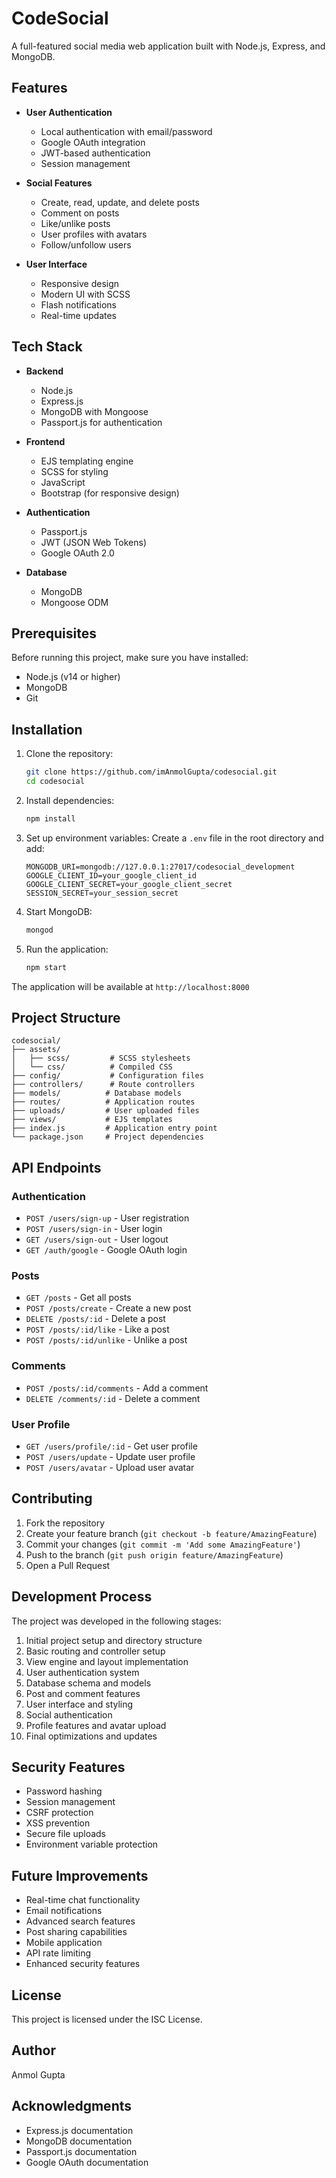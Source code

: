 # CodeSocial

A full-featured social media web application built with Node.js, Express, and MongoDB.

## Features

- **User Authentication**
  - Local authentication with email/password
  - Google OAuth integration
  - JWT-based authentication
  - Session management

- **Social Features**
  - Create, read, update, and delete posts
  - Comment on posts
  - Like/unlike posts
  - User profiles with avatars
  - Follow/unfollow users

- **User Interface**
  - Responsive design
  - Modern UI with SCSS
  - Flash notifications
  - Real-time updates

## Tech Stack

- **Backend**
  - Node.js
  - Express.js
  - MongoDB with Mongoose
  - Passport.js for authentication

- **Frontend**
  - EJS templating engine
  - SCSS for styling
  - JavaScript
  - Bootstrap (for responsive design)

- **Authentication**
  - Passport.js
  - JWT (JSON Web Tokens)
  - Google OAuth 2.0

- **Database**
  - MongoDB
  - Mongoose ODM

## Prerequisites

Before running this project, make sure you have installed:
- Node.js (v14 or higher)
- MongoDB
- Git

## Installation

1. Clone the repository:
   ```bash
   git clone https://github.com/imAnmolGupta/codesocial.git
   cd codesocial
   ```

2. Install dependencies:
   ```bash
   npm install
   ```

3. Set up environment variables:
   Create a `.env` file in the root directory and add:
   ```
   MONGODB_URI=mongodb://127.0.0.1:27017/codesocial_development
   GOOGLE_CLIENT_ID=your_google_client_id
   GOOGLE_CLIENT_SECRET=your_google_client_secret
   SESSION_SECRET=your_session_secret
   ```

4. Start MongoDB:
   ```bash
   mongod
   ```

5. Run the application:
   ```bash
   npm start
   ```

The application will be available at `http://localhost:8000`

## Project Structure

```
codesocial/
├── assets/
│   ├── scss/         # SCSS stylesheets
│   └── css/          # Compiled CSS
├── config/           # Configuration files
├── controllers/      # Route controllers
├── models/          # Database models
├── routes/          # Application routes
├── uploads/         # User uploaded files
├── views/           # EJS templates
├── index.js         # Application entry point
└── package.json     # Project dependencies
```

## API Endpoints

### Authentication
- `POST /users/sign-up` - User registration
- `POST /users/sign-in` - User login
- `GET /users/sign-out` - User logout
- `GET /auth/google` - Google OAuth login

### Posts
- `GET /posts` - Get all posts
- `POST /posts/create` - Create a new post
- `DELETE /posts/:id` - Delete a post
- `POST /posts/:id/like` - Like a post
- `POST /posts/:id/unlike` - Unlike a post

### Comments
- `POST /posts/:id/comments` - Add a comment
- `DELETE /comments/:id` - Delete a comment

### User Profile
- `GET /users/profile/:id` - Get user profile
- `POST /users/update` - Update user profile
- `POST /users/avatar` - Upload user avatar

## Contributing

1. Fork the repository
2. Create your feature branch (`git checkout -b feature/AmazingFeature`)
3. Commit your changes (`git commit -m 'Add some AmazingFeature'`)
4. Push to the branch (`git push origin feature/AmazingFeature`)
5. Open a Pull Request

## Development Process

The project was developed in the following stages:

1. Initial project setup and directory structure
2. Basic routing and controller setup
3. View engine and layout implementation
4. User authentication system
5. Database schema and models
6. Post and comment features
7. User interface and styling
8. Social authentication
9. Profile features and avatar upload
10. Final optimizations and updates

## Security Features

- Password hashing
- Session management
- CSRF protection
- XSS prevention
- Secure file uploads
- Environment variable protection

## Future Improvements

- Real-time chat functionality
- Email notifications
- Advanced search features
- Post sharing capabilities
- Mobile application
- API rate limiting
- Enhanced security features

## License

This project is licensed under the ISC License.

## Author

Anmol Gupta

## Acknowledgments

- Express.js documentation
- MongoDB documentation
- Passport.js documentation
- Google OAuth documentation 